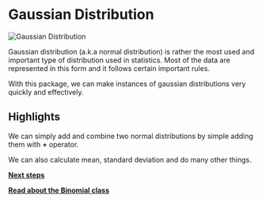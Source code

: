 # Gaussian Distribution

![Gaussian Distribution](../images/gaussianDistribution.png)

Gaussian distribution (a.k.a normal distribution) is rather the most used
and important type of distribution used in statistics. Most of the data are
represented in this form and it follows certain important rules.

With this package, we can make instances of gaussian distributions very quickly
and effectively.

## Highlights

We can simply add and combine two normal distributions by simple adding them
with **+** operator.

We can also calculate mean, standard deviation and do many other things.

**[Next steps](gaussianMethods.md)**

**[Read about the Binomial class](../Binomial/binomialDistribution.md)**
